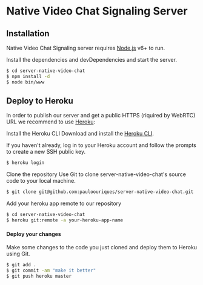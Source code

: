 Native Video Chat Signaling Server
==================================

## Installation

Native Video Chat Signaling server requires [Node.js](https://nodejs.org/) v6+ to run.

Install the dependencies and devDependencies and start the server.

```sh
$ cd server-native-video-chat
$ npm install -d
$ node bin/www
```

## Deploy to Heroku

In order to publish our server and get a public HTTPS (riquired by WebRTC)
URL we recommend to use [Heroku](https://heroku.com/):

Install the Heroku CLI
Download and install the [Heroku CLI](https://devcenter.heroku.com/articles/heroku-cli).

If you haven't already, log in to your Heroku account and follow the prompts to create a new SSH public key.

```sh
$ heroku login
```
Clone the repository
Use Git to clone server-native-video-chat's source code to your local machine.


```sh
$ git clone git@github.com:pauloouriques/server-native-video-chat.git
```

Add your heroku app remote to our repository

```sh
$ cd server-native-video-chat
$ heroku git:remote -a your-heroku-app-name
```

#### Deploy your changes
Make some changes to the code you just cloned and deploy them to Heroku using Git.

```sh
$ git add .
$ git commit -am "make it better"
$ git push heroku master
```
